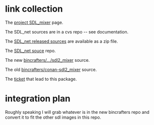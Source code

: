 # link collection

The [project SDL_mixer](https://www.libsdl.org/projects/SDL_mixer/) page.

The SDL_net sources are in a cvs repo -- see documentation.

The [SDL_net released sources](https://www.libsdl.org/projects/SDL_mixer/release/) are available as a zip file.

The [SDL_net souce](https://github.com/libsdl-org/SDL_net) repo.

The new [bincrafters/.../sdl2_mixer](https://github.com/bincrafters/community/tree/main/recipes/sdl2_mixer) source.

The old [bincrafters/conan-sdl2_mixer](https://github.com/bincrafters/conan-sdl2_mixer) source.


The [ticket](https://github.com/conan-io/conan-center-index/issues/9018) that lead to this package.

# integration plan

Roughly speaking I will grab whatever is in the new bincrafters repo and convert it to fit the other sdl images in this repo.
